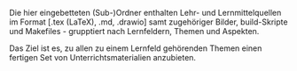 Die hier eingebetteten (Sub-)Ordner enthalten Lehr- und Lernmittelquellen im Format [.tex (LaTeX), .md, .drawio] samt zugehöriger Bilder, build-Skripte und Makefiles - grupptiert nach Lernfeldern, Themen und Aspekten.

Das Ziel ist es, zu allen zu einem Lernfeld gehörenden Themen einen fertigen Set von Unterrichtsmaterialien anzubieten.

